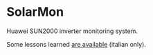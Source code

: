 # SolarMon

Huawei SUN2000 inverter monitoring system.

Some lessons learned [are available](https://gzuliani.github.io/emon/huawei_sun2000.html) (italian only).
